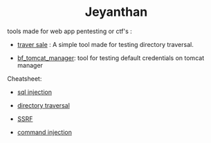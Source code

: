 <h1 align="center">Jeyanthan</h1>


tools made for web app pentesting or ctf's : 


- [traver sale](https://github.com/jjeyanthan/traver_sale) : A simple tool made for testing directory traversal.

- [bf_tomcat_manager](https://github.com/jjeyanthan/bf_tomcat_manager): tool for testing default credentials on tomcat manager



Cheatsheet:

- [sql injection](https://github.com/jjeyanthan/portswigger_lab/blob/main/sql_injection/CHEATSHEET.md)

- [directory traversal](https://github.com/jjeyanthan/portswigger_lab/blob/main/directory_traversal/CHEATSHEET.md)

- [SSRF](https://github.com/jjeyanthan/portswigger_lab/blob/main/ssrf/ssrf_cheatsheet.md)

- [command injection](https://github.com/jjeyanthan/portswigger_lab/blob/main/command_Injection/cheatsheet_cmd_inj.md)

